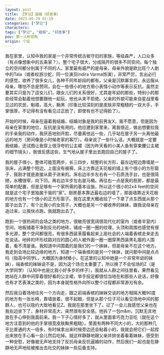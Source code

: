 ```yaml
---
layout: post
title: 【梦记】逼婚（好故事）
date: 2023-05-29 01:19
categories: ["梦记"]
characters: 
tags: ["梦记", "婚姻", "好故事"]
pov: 第一人称视角
origin: 个站
---
```


我在家里，认知中我的家是一个非常传统古板守旧的家族，等级森严，人口众多（有点像想象中的五条家？）。整个宅子很大，分成隔开的很多不同空间，每个独立的空间都分别属于不同的人。家里最有威严的是母亲，母亲外貌是欧比旺个人剧中的Tala（或者权游沙蛇，同一位演员Indira Varma饰演），非常严厉，言出必行的感觉，收养了很多女儿，各种不同年龄段的都有。父亲是沉默寡言的，永远服从母亲，哪怕不总是赞同，会在一些很小的地方用小表情小动作等表示反抗，虽然主要其实只是为了逗女儿们，跟女儿们的关系很好，尤其是年幼的那些，特别小的那些经常会黏着他想要跟他一起玩，他也从来不拒绝。父亲的外貌可能来自星战里看见过的农民，魁梧，高大，黝黑（印象比较深刻的是皮肤非常粗糙的一双大手，手掌很厚，不记得有没有看见过正脸了，即使有也不记得脸了）。

开始的时候，母亲在逼着我结婚，结婚对象是我的前男友X，我不愿意，但是因为母亲在家里的地位，反抗是没有用的。他应邀到家里来，离我很近，做出想要拉我的手亲我的动作，我厌恶地别开脸，尽量离他远一些，几乎站在屋子另一头离他最远的地方（房间像是小时候老家的客厅）。母亲说了一些什么话，大概就是一定要我结婚，还试图让我穿上很浮夸的公主裙（因为昨天看的小美人鱼有穿束腰公主裙的细节镜头），我很反感这些，生气地从屋子里出去跑回自己的屋子了。

我的屋子很小，整体可能宽两步，长三四步，规整的长方形，最左边短边靠墙是一张床，占满整个短边，上面没有被褥，床上方靠近天花板的墙上有个很小的方形窗子，我刚才就是直接从窗子进来的。床右边半步左右有一个石质洗手台，也是很简陋，水槽很窄，向下凹。再右边半步左右是马桶。再往右一点是我的厨房，都是最简单的配置，但是足够有一个家所需的基本设施，所以这个很小的2x4 feet的空间就是这个宅子里独属于我的“家”。厨房基本靠近最右边的墙了，那面墙靠近天花板的地方也有一个很小的正方形窗子。我在这里大概收拾了一下拿了点东西就从那个窗子出去了。有个比我小的女孩子，大概也是另一个被收养的妹妹，跟我说母亲在追过来，让我快点跑，我就跑出去了。

跑到一个很热闹的会场之类的地方，很敞亮很宽阔很现代化的室内（或者半室内）空间，地板铺着干净到反光的地砖，铺成一圈一圈的纹理，头顶和周围也感觉有很多光源，整个空间都很亮，有很多西装革履看起来上层社会的人端着香槟走来走去在说话。地砖的环形纹路对应的圆心的人被外面一圈一圈穿黑西装黑礼服的人围着，看不清是谁。我知道中间围着的是我们的一个妹妹，但是母亲不在这个地方。我走到会场比较边缘的地方，知道一个端香槟的是另一个妹妹，就问那中间是点点吗（指高中同学L，大概因为身材矮小，在这里的认知中她是一个非常年幼的妹妹），端香槟的妹妹说不是，因为这个场合太重要了，所以换了不会怯场的Z（是大学同学）（认知中也是比我小好多岁的样子）。我就从人群之间往里看，果然看见她站在人群中间穿着很好看的公主裙，举手投足都很恰当地在和那些人说话，好像也有才艺表演之类的，因为本身就性格外向所以整个过程都非常游刃有余。

然后我沿着场地往另一个方向走，跟之前端香槟的妹妹交谈的地方相隔大概90度的地方有一张长椅，靠墙放着，很不起眼，但是从那个位子可以看见场地中间的那群人，也可以隐约大致地看见Z。我就在那里坐下了。过了一会儿我感觉父亲也在我右边坐下了，身材非常高大，突然很有安全感。他拆了一包m&m，沉默无言地放在手心伸到我面前来。我一下子心情好多了，就从里面拿巧克力豆吃（就在这个地方注意到的他的手掌很宽皮肤黝黑粗糙）。里面有两种不同大小的，大的那种几乎比普通的大一倍多，有时候拿出来时候旁边还会粘着小的，我就会把它们一起捏出来放在手心看一会儿然后吃掉。就这样静静地跟父亲并排坐着看着妹妹，感受到一种安慰，好像被无声地支持了反抗母亲反抗逼婚的动作，然后我们一起也是在静静地无声地给被推出去社交的妹妹一些后备支持。
